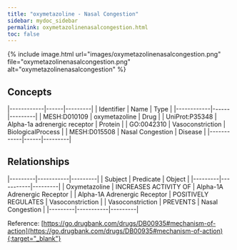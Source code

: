 ```yaml
---
title: "oxymetazoline - Nasal Congestion"
sidebar: mydoc_sidebar
permalink: oxymetazolinenasalcongestion.html
toc: false 
---
```


{% include image.html url="images/oxymetazolinenasalcongestion.png" file="oxymetazolinenasalcongestion.png" alt="oxymetazolinenasalcongestion" %}

## Concepts

|------------|------|---------|
| Identifier | Name | Type    |
|------------|------|---------|
| MESH:D010109 | oxymetazoline | Drug |
| UniProt:P35348 | Alpha-1a adrenergic receptor | Protein |
| GO:0042310 | Vasoconstriction | BiologicalProcess |
| MESH:D015508 | Nasal Congestion | Disease |
|------------|------|---------|

## Relationships

|---------|-----------|---------|
| Subject | Predicate | Object  |
|---------|-----------|---------|
| Oxymetazoline | INCREASES ACTIVITY OF | Alpha-1A Adrenergic Receptor |
| Alpha-1A Adrenergic Receptor | POSITIVELY REGULATES | Vasoconstriction |
| Vasoconstriction | PREVENTS | Nasal Congestion |
|---------|-----------|---------|

Reference: [https://go.drugbank.com/drugs/DB00935#mechanism-of-action](https://go.drugbank.com/drugs/DB00935#mechanism-of-action){:target="_blank"}